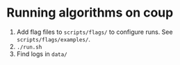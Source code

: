 # Running algorithms on coup

1. Add flag files to `scripts/flags/` to configure runs. See `scripts/flags/examples/`.
2. `./run.sh`
3. Find logs in `data/`